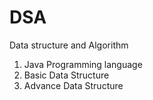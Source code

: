 # DSA
Data structure and Algorithm

1. Java Programming language
2. Basic Data Structure
3. Advance Data Structure
